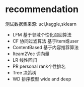 # recommendation 
  测试数据集来源: uci,kaggle,sklearn
- LFM 基于邻域个性化召回算法
- CF 协同过滤算法 基于item或user
- ContentBased 基于内容推荐算法
- Iteam2Vec   词向量
- LR  线性回归
- PR  personal rank个性排名
- Tree 决策树
- WD  排序模型 wide and deep

